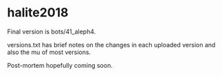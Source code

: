# halite2018

Final version is bots/41_aleph4.

versions.txt has brief notes on the changes in each uploaded version and also the mu of most versions.

Post-mortem hopefully coming soon.
